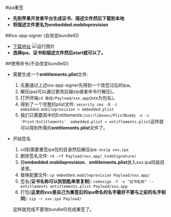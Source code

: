 #ipa重签
* **先到苹果开发者平台生成证书、描述文件然后下载到本地**
* **将描述文件更名为embedded.mobileprovision**

##ios-app-signer (会改变bundleID)
* [下载地址](https://github.com/DanTheMan827/ios-app-signer)
![运行图片](http://sowcar.com/t6/690/1553670024x1965165866.png)
* **选择ipa、证书和描述文件然后start就可以了。**

##使用命令(不会改变bundleID)
* 需要生成一个**entitlements.plist**文件:
    1. 先要通过上述ios-app-signer先得到一个改签过后的ipa。
    2. 解压ipa(可以通过更改后缀zip或者命令行解压)。
    3. 打开终端`cd 路径/Payload/xxx.app`(xxx为包名)。
    4. 得到了一个完整的plist文件: `security cms -D -i embedded.mobileprovision > embedded.plist`
    5. 我们只需要其中的Entitlements:`/usr/libexec/PlistBuddy -x -c 'Print:Entitlements'  embedded.plist > entitlements.plist`这样就可以得到所需的**entitlements.plist**文件了。

* 开始签名
    1. cd到需要重签ipa包的目录然后解压ipa:
    `unzip xxx.ipa`
    2. 删除签名文件:
    `rm -rf Payload/xxx.app/_CodeSignature/`
    3. 将**embedded.mobileprovision**、**entitlements.plist**放入xxx.ipa同级目录里。
    4. 替换配置文件:
    `cp embedded.mobileprovision Payload/xxx.app/`
    5. 签名(**证书名称可以到钥匙串里复制**):
    `codesign -f -s "证书名称" --entitlements entitlements.plist Payload/xxx.app`
    6. 打包(**这里的xxx是自己为重签后的ipa命名的名字最好不要与之前的名字相同**):
    `zip -r xxx.ipa Payload/`
    
    这样就完成不更改bundleID完成重签了。
    

